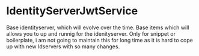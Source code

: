 # IdentityServerJwtService
Base identityserver, which will evolve over the time. 
Base items which will allows you to up and runnig for the idenityserver. 
Only for snippet or boilerplate, i am not going to maintain this for long time as it is hard to cope up with new Idservers with so many changes. 
